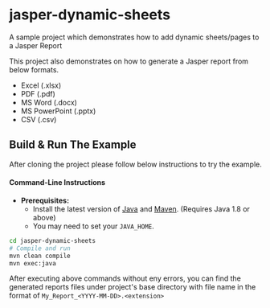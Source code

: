 # jasper-dynamic-sheets
A sample project which demonstrates how to add dynamic sheets/pages to a Jasper Report

This project also demonstrates on how to generate a Jasper report from below formats.

* Excel (.xlsx)
* PDF (.pdf)
* MS Word (.docx)
* MS PowerPoint (.pptx)
* CSV (.csv)


## Build & Run The Example

After cloning the project please follow below instructions to try the example.

#### Command-Line Instructions

* **Prerequisites:**
    * Install the latest version of [Java](https://java.com/) and [Maven](https://maven.apache.org/download.html). (Requires Java 1.8 or above)
    * You may need to set your `JAVA_HOME`.

```bash
cd jasper-dynamic-sheets
# Compile and run
mvn clean compile
mvn exec:java
```
After executing above commands without eny errors, you can find the generated reports files under project's base directory with file name in the format of ```My_Report_<YYYY-MM-DD>.<extension>```
